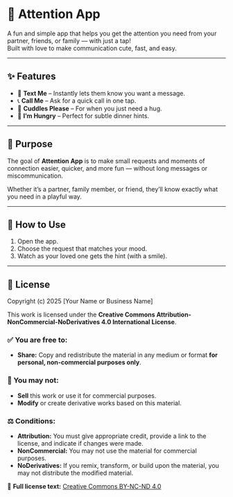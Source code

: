 # 💖 Attention App

A fun and simple app that helps you get the attention you need from your partner, friends, or family — with just a tap!  
Built with love to make communication cute, fast, and easy.  

---

## ✨ Features
- 📩 **Text Me** – Instantly lets them know you want a message.
- 📞 **Call Me** – Ask for a quick call in one tap.
- 🤗 **Cuddles Please** – For when you just need a hug.
- 🍜 **I’m Hungry** – Perfect for subtle dinner hints.

---

## 🎯 Purpose
The goal of **Attention App** is to make small requests and moments of connection easier, quicker, and more fun — without long messages or miscommunication.  

Whether it’s a partner, family member, or friend, they’ll know exactly what you need in a playful way.

---

## 🚀 How to Use
1. Open the app.
2. Choose the request that matches your mood.
3. Watch as your loved one gets the hint (with a smile).  

---

## 📝 License

Copyright (c) 2025 [Your Name or Business Name]  

This work is licensed under the **Creative Commons Attribution-NonCommercial-NoDerivatives 4.0 International License**.  

### ✅ You are free to:
- **Share:** Copy and redistribute the material in any medium or format **for personal, non-commercial purposes only**.

### 🚫 You may not:
- **Sell** this work or use it for commercial purposes.
- **Modify** or create derivative works based on this material.

### ⚖ Conditions:
- **Attribution:** You must give appropriate credit, provide a link to the license, and indicate if changes were made.  
- **NonCommercial:** You may not use the material for commercial purposes.  
- **NoDerivatives:** If you remix, transform, or build upon the material, you may not distribute the modified material.  

📄 **Full license text:** [Creative Commons BY-NC-ND 4.0](https://creativecommons.org/licenses/by-nc-nd/4.0/)
